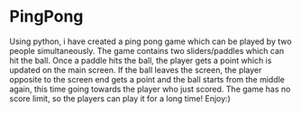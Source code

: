 # PingPong
Using python, i have created a ping pong game which can be played by two people simultaneously.
The game contains two sliders/paddles which can hit the ball.
Once a paddle hits the ball, the player gets a point which is updated on the main screen.
If the ball leaves the screen, the player opposite to the screen end gets a point and the ball starts from the middle again, this time going towards the player who just scored.
The game has no score limit, so the players can play it for a long time!
Enjoy:)
